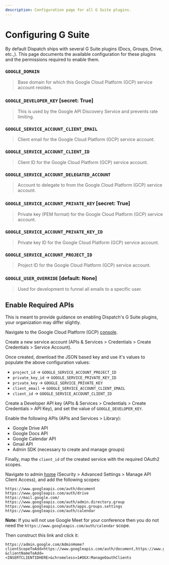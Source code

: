 ```yaml
---
description: Configuration page for all G Suite plugins.
---
```


# Configuring G Suite

By default Dispatch ships with several G Suite plugins \(Docs, Groups, Drive, etc.,\). This page documents the available configuration for these plugins and the permissions required to enable them.

### `GOOGLE_DOMAIN`

> Base domain for which this Google Cloud Platform \(GCP\) service account resides.

### `GOOGLE_DEVELOPER_KEY` \[secret: True\]

> This is used by the Google API Discovery Service and prevents rate limiting.

### `GOOGLE_SERVICE_ACCOUNT_CLIENT_EMAIL`

> Client email for the Google Cloud Platform \(GCP\) service account.

### `GOOGLE_SERVICE_ACCOUNT_CLIENT_ID`

> Client ID for the Google Cloud Platform \(GCP\) service account.

### `GOOGLE_SERVICE_ACCOUNT_DELEGATED_ACCOUNT`

> Account to delegate to from the Google Cloud Platform \(GCP\) service account.

### `GOOGLE_SERVICE_ACCOUNT_PRIVATE_KEY` \[secret: True\]

> Private key \(PEM format\) for the Google Cloud Platform \(GCP\) service account.

### `GOOGLE_SERVICE_ACCOUNT_PRIVATE_KEY_ID`

> Private key ID for the Google Cloud Platform \(GCP\) service account.

### `GOOGLE_SERVICE_ACCOUNT_PROJECT_ID`

> Project ID for the Google Cloud Platform \(GCP\) service account.

### `GOOGLE_USER_OVERRIDE` \[default: None\]

> Used for development to funnel all emails to a specific user.

## Enable Required APIs

This is meant to provide guidance on enabling Dispatch's G Suite plugins, your organization may differ slightly.

Navigate to the Google Cloud Platform \(GCP\) [console](https://console.cloud.google.com/).

Create a new service account \(APIs & Services &gt; Credentials &gt; Create Credentials &gt; Service Account\).

Once created, download the JSON based key and use it's values to populate the above configuration values:

* `project_id` -&gt; `GOOGLE_SERVICE_ACCOUNT_PROJECT_ID`
* `private_key_id` -&gt; `GOOGLE_SERVICE_PRIVATE_KEY_ID`
* `private_key` -&gt; `GOOGLE_SERVICE_PRIVATE_KEY`
* `client_email` -&gt; `GOOGLE_SERVICE_ACCOUNT_CLIENT_EMAIL`
* `client_id` -&gt; `GOOGLE_SERVICE_ACCOUNT_CLIENT_ID`

Create a Developer API key \(APIs & Services &gt; Credentials &gt; Create Credentials &gt; API Key\), and set the value of `GOOGLE_DEVELOPER_KEY`.

Enable the following APIs \(APIs and Services &gt; Library\):

* Google Drive API
* Google Docs API
* Google Calendar API
* Gmail API
* Admin SDK \(necessary to create and manage groups\)

Finally, map the `client_id` of the created service with the required OAuth2 scopes.

Navigate to admin [home](https://admin.google.com/AdminHome?chromeless=1#OGX:ManageOauthClients%20) \(Security &gt; Advanced Settings &gt; Manage API Client Access\), and add the following scopes:

```text
https://www.googleapis.com/auth/document
https://www.googleapis.com/auth/drive
https://mail.google.com/
https://www.googleapis.com/auth/admin.directory.group
https://www.googleapis.com/auth/apps.groups.settings
https://www.googleapis.com/auth/calendar
```

**Note:** If you will not use Google Meet for your conference then you do not need the `https://www.googleapis.com/auth/calendar` scope.

Then construct this link and click it:

```text
https://admin.google.com/AdminHome?clientScopeToAdd=https://www.googleapis.com/auth/document,https://www.googleapis.com/auth/drive,https://mail.google.com/,https://www.googleapis.com/auth/admin.directory.group,https://www.googleapis.com/auth/apps.groups.settings,https://www.googleapis.com/auth/calendar
&clientNameToAdd=<INSERTCLIENTIDHERE>&chromeless=1#OGX:ManageOauthClients
```

